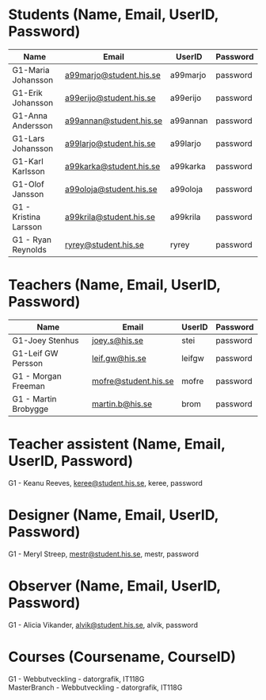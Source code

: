 # Students (Name, Email, UserID, Password)
|Name|Email|UserID|Password|
| ----- | ------- | -------- | ----------- |
|G1-Maria Johansson| a99marjo@student.his.se| a99marjo|password|
|G1-Erik Johansson| a99erijo@student.his.se| a99erijo| password|
|G1-Anna Andersson| a99annan@student.his.se| a99annan| password|
|G1-Lars Johansson| a99larjo@student.his.se| a99larjo| password|
|G1-Karl Karlsson| a99karka@student.his.se| a99karka|password|
|G1-Olof Jansson| a99oloja@student.his.se| a99oloja|password|
|G1 - Kristina Larsson|a99krila@student.his.se|a99krila| password|
|G1 - Ryan Reynolds| ryrey@student.his.se| ryrey| password|


# Teachers (Name, Email, UserID, Password)
|Name|Email|UserID|Password|
| ----- | ------- | -------- | ----------- |
|G1-Joey Stenhus| joey.s@his.se| stei |password|
|G1-Leif GW Persson| leif.gw@his.se| leifgw| password|
|G1 - Morgan Freeman| mofre@student.his.se| mofre| password|
|G1 - Martin Brobygge| martin.b@his.se| brom| password|

# Teacher assistent (Name, Email, UserID, Password)
G1 - Keanu Reeves, keree@student.his.se, keree, password<br>

# Designer (Name, Email, UserID, Password)
G1 - Meryl Streep, mestr@student.his.se, mestr, password<br>

# Observer (Name, Email, UserID, Password)
G1 - Alicia Vikander, alvik@student.his.se, alvik, password<br>

# Courses (Coursename, CourseID)
G1 - Webbutveckling - datorgrafik, IT118G<br>
MasterBranch - Webbutveckling - datorgrafik, IT118G<br>

